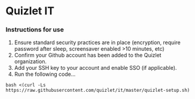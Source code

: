 # Quizlet IT

### Instructions for use
1. Ensure standard security practices are in place (encryption, require password after sleep, screensaver enabled >10 minutes, etc)
2. Confirm your Github account has been added to the Quizlet organization.
3. Add your SSH key to your account and enable SSO (if applicable).
4. Run the following code...
```shell
bash <(curl -Ls https://raw.githubusercontent.com/quizlet/it/master/quizlet-setup.sh)
```
